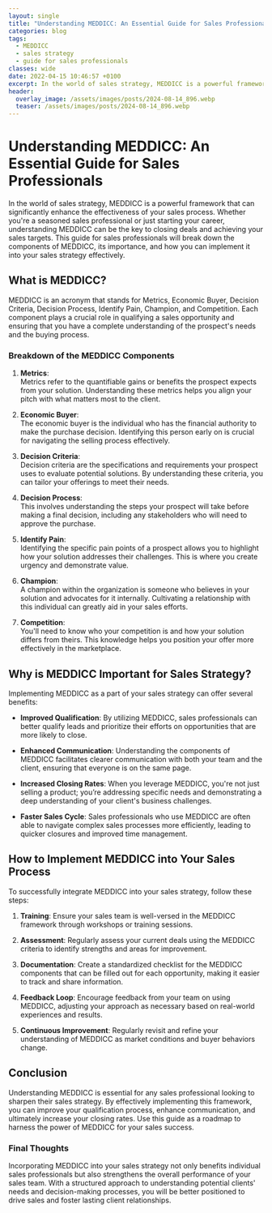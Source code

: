 ```yaml
---
layout: single
title: "Understanding MEDDICC: An Essential Guide for Sales Professionals"
categories: blog
tags:
  - MEDDICC
  - sales strategy
  - guide for sales professionals
classes: wide
date: 2022-04-15 10:46:57 +0100
excerpt: In the world of sales strategy, MEDDICC is a powerful framework that can significantly enhance the effectiveness of your sales process. Whether you're a sea...
header:
  overlay_image: /assets/images/posts/2024-08-14_896.webp
  teaser: /assets/images/posts/2024-08-14_896.webp
---
```


# Understanding MEDDICC: An Essential Guide for Sales Professionals

In the world of sales strategy, MEDDICC is a powerful framework that can significantly enhance the effectiveness of your sales process. Whether you're a seasoned sales professional or just starting your career, understanding MEDDICC can be the key to closing deals and achieving your sales targets. This guide for sales professionals will break down the components of MEDDICC, its importance, and how you can implement it into your sales strategy effectively.

## What is MEDDICC?

MEDDICC is an acronym that stands for Metrics, Economic Buyer, Decision Criteria, Decision Process, Identify Pain, Champion, and Competition. Each component plays a crucial role in qualifying a sales opportunity and ensuring that you have a complete understanding of the prospect's needs and the buying process.

### Breakdown of the MEDDICC Components

1. **Metrics**:  
   Metrics refer to the quantifiable gains or benefits the prospect expects from your solution. Understanding these metrics helps you align your pitch with what matters most to the client.

2. **Economic Buyer**:  
   The economic buyer is the individual who has the financial authority to make the purchase decision. Identifying this person early on is crucial for navigating the selling process effectively.

3. **Decision Criteria**:  
   Decision criteria are the specifications and requirements your prospect uses to evaluate potential solutions. By understanding these criteria, you can tailor your offerings to meet their needs.

4. **Decision Process**:  
   This involves understanding the steps your prospect will take before making a final decision, including any stakeholders who will need to approve the purchase.

5. **Identify Pain**:  
   Identifying the specific pain points of a prospect allows you to highlight how your solution addresses their challenges. This is where you create urgency and demonstrate value.

6. **Champion**:  
   A champion within the organization is someone who believes in your solution and advocates for it internally. Cultivating a relationship with this individual can greatly aid in your sales efforts.

7. **Competition**:  
   You'll need to know who your competition is and how your solution differs from theirs. This knowledge helps you position your offer more effectively in the marketplace.

## Why is MEDDICC Important for Sales Strategy?

Implementing MEDDICC as a part of your sales strategy can offer several benefits:

- **Improved Qualification**: By utilizing MEDDICC, sales professionals can better qualify leads and prioritize their efforts on opportunities that are more likely to close.

- **Enhanced Communication**: Understanding the components of MEDDICC facilitates clearer communication with both your team and the client, ensuring that everyone is on the same page.

- **Increased Closing Rates**: When you leverage MEDDICC, you're not just selling a product; you’re addressing specific needs and demonstrating a deep understanding of your client's business challenges.

- **Faster Sales Cycle**: Sales professionals who use MEDDICC are often able to navigate complex sales processes more efficiently, leading to quicker closures and improved time management.

## How to Implement MEDDICC into Your Sales Process

To successfully integrate MEDDICC into your sales strategy, follow these steps:

1. **Training**: Ensure your sales team is well-versed in the MEDDICC framework through workshops or training sessions.

2. **Assessment**: Regularly assess your current deals using the MEDDICC criteria to identify strengths and areas for improvement.

3. **Documentation**: Create a standardized checklist for the MEDDICC components that can be filled out for each opportunity, making it easier to track and share information.

4. **Feedback Loop**: Encourage feedback from your team on using MEDDICC, adjusting your approach as necessary based on real-world experiences and results.

5. **Continuous Improvement**: Regularly revisit and refine your understanding of MEDDICC as market conditions and buyer behaviors change.

## Conclusion

Understanding MEDDICC is essential for any sales professional looking to sharpen their sales strategy. By effectively implementing this framework, you can improve your qualification process, enhance communication, and ultimately increase your closing rates. Use this guide as a roadmap to harness the power of MEDDICC for your sales success.

### Final Thoughts

Incorporating MEDDICC into your sales strategy not only benefits individual sales professionals but also strengthens the overall performance of your sales team. With a structured approach to understanding potential clients' needs and decision-making processes, you will be better positioned to drive sales and foster lasting client relationships.
